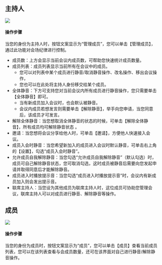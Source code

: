 
## 主持人
![](https://main.qcloudimg.com/raw/6ea7c9e21602f087d1e03a6eb003183d.jpg)

#### 操作步骤
当您的身份为主持人时，按钮文案显示为“管理成员”，您可以单击【管理成员】，通过此功能对会场纪律进行控制。
- 成员数：上方会显示当前会议内成员数，可帮助您快速统计成员数量。
- 成员列表：成员列表显示当前所有在会议中的成员。
  - 您可以对列表中某个成员进行静音/取消静音操作、改名操作、移出会议操作，
  - 您也可以在此处将主持人身份移交给某个成员。 
- 全体静音：下方可支持您对当前会议内所有成员进行静音操作，您只需要单击【全体静音】即可。
  - 当有新成员加入会议时，也会默认被静音。
  - 会议内成员若想发言则需要单击【解除静音】，举手向您申请，当您同意后，该成员才可发言。 
- 解除全体静音：当您想取消全体静音的状态的时候，可单击【解除全体静音】，所有成员均可解除静音状态 。
- 邀请：当您想将会议分享给他人时，可单击【邀请】，方便他人快速接入会议。
- 成员入会时静音：当您希望新加入的成员进入会议时默认静音，可单击右上角的【设置】，勾选“成员入会时静音”。
- 允许成员自我解除静音：当您勾选“允许成员自我解除静音”（默认勾选）时，成员可自己解除静音状态，您可取消勾选，这时成员被静音后需要向您发起申请并取得同意后才能解除静音。
- 成员进入时播放提示音：当您勾选“成员进入时播放提示音”时，会议内有新成员加入则会发出提示音。
- 联席主持人：当您设为其他成员为联席主持人时，这位成员可协助您管理会议，联席主持人可以对成员进行静音、解除静音等操作。

## 成员
![](https://main.qcloudimg.com/raw/12ec23b764cff3549e8ca8210941a89f.jpg)


#### 操作步骤
当您的身份为成员时，按钮文案显示为“成员”，您可以单击【成员】查看当前成员列表，您可以在该列表查看与会成员数量，还可在该界面对自己进行静音/解除静音操作。
